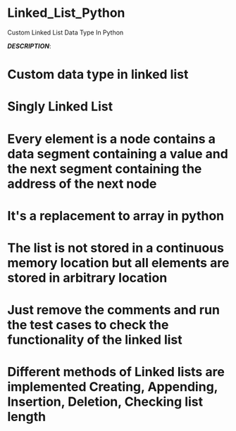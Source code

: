 # Linked_List_Python
Custom Linked List Data Type In Python

*******DESCRIPTION*******:
# Custom data type in linked list
# Singly Linked List 
# Every element is a node contains a data segment containing a value and the next segment containing the address of the next node
# It's a replacement to array in python
# The list is not stored in a continuous memory location but all elements are stored in arbitrary location
# Just remove the comments and run the test cases to check the functionality of the linked list
# Different methods of Linked lists are implemented Creating, Appending, Insertion, Deletion, Checking list length



